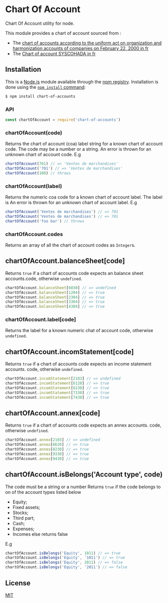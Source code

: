 # Chart Of Account
 
Chart Of Account utility for node.

This module provides a chart of account sourced from :
  * The [chart of accounts according to the uniform act on organization and harmonization
    accounts of companies on February 22, 2000 in fr](https://www.Droit-Afrique.com)
  * The [Chart of account SYSCOHADA in fr](https://plan-comptable-ohada.com/ancienne-norme-2001/comptes.html)

## Installation

This is a [Node.js](https://nodejs.org/en/) module available through the
[npm registry](https://www.npmjs.com/). Installation is done using the
[`npm install` command](https://docs.npmjs.com/getting-started/installing-npm-packages-locally):

```sh
$ npm install chart-of-accounts
```
### API

```js
const chartOfAccount = require('chart-of-accounts')
```
### chartOfAccount(code)

Returns the chart of account (coa) label string for a known chart of account code. The code
may be a number or a string. An error is thrown for an unknown chart of account code.
E.g

```js
chartOfAccount(701) // => 'Ventes de marchandises'
chartOfAccount('701') // => 'Ventes de marchandises'
chartOfAccount(100) // throws
```

### chartOfAccount(label)

Returns the numeric coa code for a known chart of account label. The label
is An error is thrown for an unknown chart of account label.
E.g
```js
chartOfAccount('Ventes de marchandises') // => 701
chartOfAccount('Ventes de marchandises') // => 701
chartOfAccount('foo bar') // throws
```
### chartOfAccount.codes

Returns an array of all the chart of account codes as `Integer`s.

## chartOfAccount.balanceSheet[code]

Returns `true` if a chart of accounts code expects an balance sheet accounts.code, otherwise
`undefined`.

```js
chartOfAccount.balanceSheet[6030] // => undefined
chartOfAccount.balanceSheet[1204] // => true
chartOfAccount.balanceSheet[2304] // => true
chartOfAccount.balanceSheet[3304] // => true
chartOfAccount.balanceSheet[4304] // => true
```

### chartOfAccount.label[code]

Returns the label for a known numeric chat of account code, otherwise
`undefined`.

## chartOfAccount.incomStatement[code]

Returns `true` if a chart of accounts code expects an income statement accounts. code, otherwise
`undefined`.

```js
chartOfAccount.incomStatement[2103] // => undefined
chartOfAccount.incomStatement[6120] // => true
chartOfAccount.incomStatement[6230] // => true
chartOfAccount.incomStatement[7330] // => true
chartOfAccount.incomStatement[7430] // => true
```

## chartOfAccount.annex[code]

Returns `true` if a chart of accounts code expects an annex accounts. code, otherwise
`undefined`.

```js
chartOfAccount.annex[2103] // => undefined
chartOfAccount.annex[8620] // => true
chartOfAccount.annex[8230] // => true
chartOfAccount.annex[9330] // => true
chartOfAccount.annex[9430] // => true
```
## chartOfAccount.isBelongs('Account type', code)
The code must be a string or a number
Returns `true` if the code belongs to on of the account types listed below 
* Equity;
* Fixed assets;
* Stocks;
* Third part;
* Cash;
* Expenses;
* Incomes
else returns false

E.g
```js
chartOfAccount.isBelongs('Equity', 1011) // => true
chartOfAccount.isBelongs('Equity', '1011') // => true
chartOfAccount.isBelongs('Equity', 2011) // => false
chartOfAccount.isBelongs('Equity', '2011') // => false
```
## License

[MIT](/LICENSE.md)
